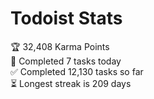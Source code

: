 
# Todoist Stats

<!-- TODO-IST:START -->
🏆  32,408 Karma Points           
🌸  Completed 7 tasks today           
✅  Completed 12,130 tasks so far           
⏳  Longest streak is 209 days
<!-- TODO-IST:END -->
